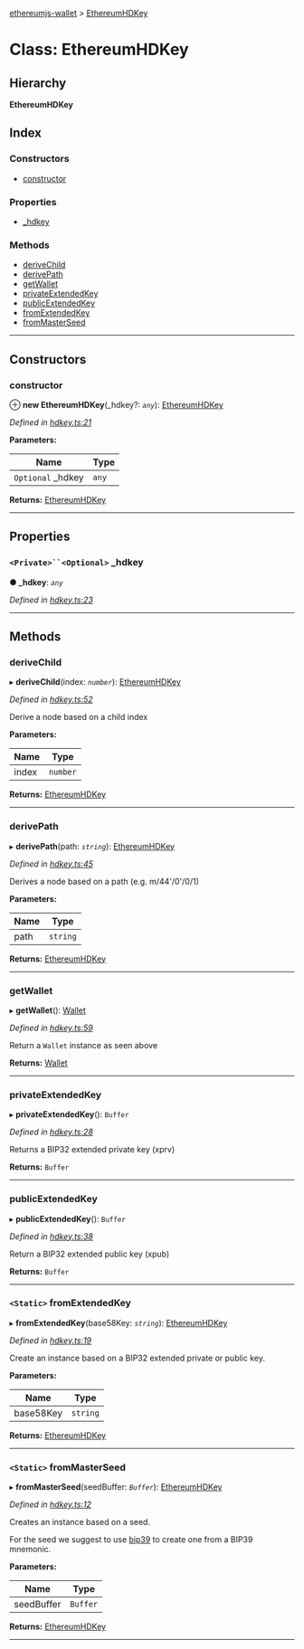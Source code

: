 [ethereumjs-wallet](../README.md) > [EthereumHDKey](../classes/ethereumhdkey.md)

# Class: EthereumHDKey

## Hierarchy

**EthereumHDKey**

## Index

### Constructors

- [constructor](ethereumhdkey.md#constructor)

### Properties

- [\_hdkey](ethereumhdkey.md#_hdkey)

### Methods

- [deriveChild](ethereumhdkey.md#derivechild)
- [derivePath](ethereumhdkey.md#derivepath)
- [getWallet](ethereumhdkey.md#getwallet)
- [privateExtendedKey](ethereumhdkey.md#privateextendedkey)
- [publicExtendedKey](ethereumhdkey.md#publicextendedkey)
- [fromExtendedKey](ethereumhdkey.md#fromextendedkey)
- [fromMasterSeed](ethereumhdkey.md#frommasterseed)

---

## Constructors

<a id="constructor"></a>

### constructor

⊕ **new EthereumHDKey**(\_hdkey?: _`any`_): [EthereumHDKey](ethereumhdkey.md)

_Defined in [hdkey.ts:21](https://github.com/ethereumjs/ethereumjs-wallet/blob/15de3c4/src/hdkey.ts#L21)_

**Parameters:**

| Name               | Type  |
| ------------------ | ----- |
| `Optional` \_hdkey | `any` |

**Returns:** [EthereumHDKey](ethereumhdkey.md)

---

## Properties

<a id="_hdkey"></a>

### ` <Private>``<Optional> ` \_hdkey

**● \_hdkey**: _`any`_

_Defined in [hdkey.ts:23](https://github.com/ethereumjs/ethereumjs-wallet/blob/15de3c4/src/hdkey.ts#L23)_

---

## Methods

<a id="derivechild"></a>

### deriveChild

▸ **deriveChild**(index: _`number`_): [EthereumHDKey](ethereumhdkey.md)

_Defined in [hdkey.ts:52](https://github.com/ethereumjs/ethereumjs-wallet/blob/15de3c4/src/hdkey.ts#L52)_

Derive a node based on a child index

**Parameters:**

| Name  | Type     |
| ----- | -------- |
| index | `number` |

**Returns:** [EthereumHDKey](ethereumhdkey.md)

---

<a id="derivepath"></a>

### derivePath

▸ **derivePath**(path: _`string`_): [EthereumHDKey](ethereumhdkey.md)

_Defined in [hdkey.ts:45](https://github.com/ethereumjs/ethereumjs-wallet/blob/15de3c4/src/hdkey.ts#L45)_

Derives a node based on a path (e.g. m/44'/0'/0/1)

**Parameters:**

| Name | Type     |
| ---- | -------- |
| path | `string` |

**Returns:** [EthereumHDKey](ethereumhdkey.md)

---

<a id="getwallet"></a>

### getWallet

▸ **getWallet**(): [Wallet](wallet.md)

_Defined in [hdkey.ts:59](https://github.com/ethereumjs/ethereumjs-wallet/blob/15de3c4/src/hdkey.ts#L59)_

Return a `Wallet` instance as seen above

**Returns:** [Wallet](wallet.md)

---

<a id="privateextendedkey"></a>

### privateExtendedKey

▸ **privateExtendedKey**(): `Buffer`

_Defined in [hdkey.ts:28](https://github.com/ethereumjs/ethereumjs-wallet/blob/15de3c4/src/hdkey.ts#L28)_

Returns a BIP32 extended private key (xprv)

**Returns:** `Buffer`

---

<a id="publicextendedkey"></a>

### publicExtendedKey

▸ **publicExtendedKey**(): `Buffer`

_Defined in [hdkey.ts:38](https://github.com/ethereumjs/ethereumjs-wallet/blob/15de3c4/src/hdkey.ts#L38)_

Return a BIP32 extended public key (xpub)

**Returns:** `Buffer`

---

<a id="fromextendedkey"></a>

### `<Static>` fromExtendedKey

▸ **fromExtendedKey**(base58Key: _`string`_): [EthereumHDKey](ethereumhdkey.md)

_Defined in [hdkey.ts:19](https://github.com/ethereumjs/ethereumjs-wallet/blob/15de3c4/src/hdkey.ts#L19)_

Create an instance based on a BIP32 extended private or public key.

**Parameters:**

| Name      | Type     |
| --------- | -------- |
| base58Key | `string` |

**Returns:** [EthereumHDKey](ethereumhdkey.md)

---

<a id="frommasterseed"></a>

### `<Static>` fromMasterSeed

▸ **fromMasterSeed**(seedBuffer: _`Buffer`_): [EthereumHDKey](ethereumhdkey.md)

_Defined in [hdkey.ts:12](https://github.com/ethereumjs/ethereumjs-wallet/blob/15de3c4/src/hdkey.ts#L12)_

Creates an instance based on a seed.

For the seed we suggest to use [bip39](https://npmjs.org/package/bip39) to create one from a BIP39 mnemonic.

**Parameters:**

| Name       | Type     |
| ---------- | -------- |
| seedBuffer | `Buffer` |

**Returns:** [EthereumHDKey](ethereumhdkey.md)

---
